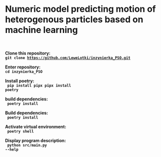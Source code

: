 # Numeric model predicting motion of heterogenous particles based on machine learning

<br>

<b>Clone this repository:<b>
<br>
<code>git clone https://github.com/LeweLotki/inzynierka_PSO.git</code>

<b>Enter repository:<b>
<br>
<code>cd inzynierka_PSO</code>

<b>Install poetry:<b>
<br>
<code>
    pip install pipx
    pipx install poetry
</code>

<b>build dependencies:<b>
<br>
<code>
    poetry install
</code>

<b>Build dependencies:<b>
<br>
<code>
    poetry install
</code>

<b>Activate virtual environment:<b>
<br>
<code>
    poetry shell
</code>

<b>Display program description:<b>
<br>
<code>
    python src/main.py --help
</code>